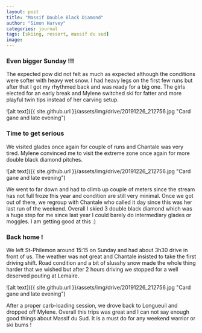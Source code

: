 ```yaml
---
layout: post
title: "Massif Double Black Diamond"
author: "Simon Harvey"
categories: journal
tags: [skiing, ressort, massif du sud]
image:
---
```


### Even bigger Sunday !!!
The expected pow did not felt as much as expected although the conditions were softer with heavy wet snow.  I had heavy legs on the first few runs but after that I got my rhythmed back and was ready for a big one.  The girls elected for an early break and Mylene switched ski for fatter and more playful twin tips instead of her carving setup.

![alt text]({{ site.github.url }}/assets/img/drive/20191226_212756.jpg "Card gane and late evening")

### Time to get serious
We visited glades once again for couple of runs and Chantale was very tired. Mylene convinced me to visit the extreme zone once again for more double black diamond pitches.

![alt text]({{ site.github.url }}/assets/img/drive/20191226_212756.jpg "Card gane and late evening")

We went to far down and had to climb up couple of meters since the stream has not full froze this year and condition are still very minimal.  Once we got out of there, we regroup with Chantale who called it day since this was her last run of the weekend.  Overall I skied 3 double black diamond which was a huge step for me since last year I could barely do intermediary glades or moggles.  I am getting good at this :)

### Back home !
We left St-Philemon around 15:15 on Sunday and had about 3h30 drive in front of us.  The weather was not great and Chantale insisted to take the first driving shift.  Road condition and a bit of slusshy snow made the whole thing harder that we wished but after 2 hours driving we stopped for a well deserved pouting at Lemaire.  

![alt text]({{ site.github.url }}/assets/img/drive/20191226_212756.jpg "Card gane and late evening")

After a proper carb-loading session, we drove back to Longueuil and dropped off Mylene.  Overall this trips was great and I can not say enough good things about Massif du Sud.  It is a must do for any weekend warrior or ski bums !
